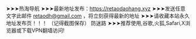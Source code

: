 ➤➤➤热淘导航
➤➤➤最新地址发布：https://retaodaohang.xyz
➤➤➤发送任意文字此邮件 retaodh@gmail.com ，将立刻获得最新的地址
➤➤➤请收藏本站永久地址发布页！！！ （记得截图保存） 防迷路
➤➤➤推荐使用,谷歌,火狐,Safari,X浏览器或下载VPN翻墙访问! 
